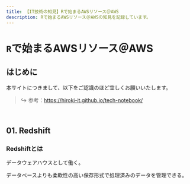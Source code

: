 ```yaml
---
title: 【IT技術の知見】Rで始まるAWSリソース＠AWS
description: Rで始まるAWSリソース＠AWSの知見を記録しています。
---
```


# ```R```で始まるAWSリソース＠AWS

## はじめに

本サイトにつきまして、以下をご認識のほど宜しくお願いいたします。



> ↪️ 参考：https://hiroki-it.github.io/tech-notebook/

<br>

## 01. Redshift

### Redshiftとは

データウェアハウスとして働く。

データベースよりも柔軟性の高い保存形式で処理済みのデータを管理できる。



<br>

